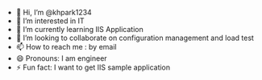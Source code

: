 - 👋 Hi, I’m @khpark1234
- 👀 I’m interested in IT
- 🌱 I’m currently learning IIS Application
- 💞️ I’m looking to collaborate on configuration management and load test
- 📫 How to reach me : by email
- 😄 Pronouns: I am engineer
- ⚡ Fun fact: I want to get IIS sample application

<!---
khpark1234/khpark1234 is a ✨ special ✨ repository because its `README.md` (this file) appears on your GitHub profile.
You can click the Preview link to take a look at your changes.
--->
